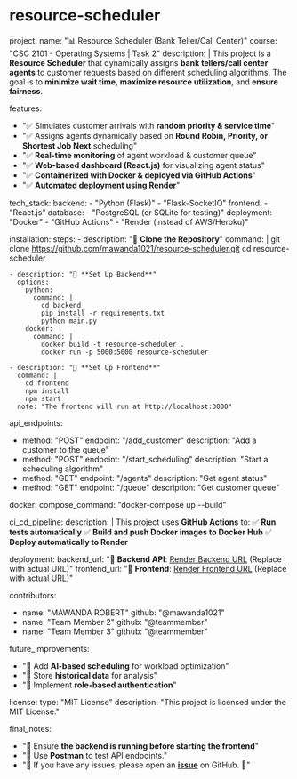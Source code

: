# resource-scheduler
project:
  name: "📊 Resource Scheduler (Bank Teller/Call Center)"
  course: "CSC 2101 - Operating Systems | Task 2"
  description: |
    This project is a **Resource Scheduler** that dynamically assigns **bank tellers/call center agents** 
    to customer requests based on different scheduling algorithms.
    The goal is to **minimize wait time**, **maximize resource utilization**, and **ensure fairness**.

features:
  - "✅ Simulates customer arrivals with **random priority & service time**"
  - "✅ Assigns agents dynamically based on **Round Robin, Priority, or Shortest Job Next** scheduling"
  - "✅ **Real-time monitoring** of agent workload & customer queue"
  - "✅ **Web-based dashboard (React.js)** for visualizing agent status"
  - "✅ **Containerized with Docker & deployed via GitHub Actions**"
  - "✅ **Automated deployment using Render**"

tech_stack:
  backend:
    - "Python (Flask)"
    - "Flask-SocketIO"
  frontend:
    - "React.js"
  database:
    - "PostgreSQL (or SQLite for testing)"
  deployment:
    - "Docker"
    - "GitHub Actions"
    - "Render (instead of AWS/Heroku)"


installation:
  steps:
    - description: "🔹 **Clone the Repository**"
      command: |
        git clone https://github.com/mawanda1021/resource-scheduler.git
        cd resource-scheduler

    - description: "🔹 **Set Up Backend**"
      options:
        python:
          command: |
            cd backend
            pip install -r requirements.txt
            python main.py
        docker:
          command: |
            docker build -t resource-scheduler .
            docker run -p 5000:5000 resource-scheduler

    - description: "🔹 **Set Up Frontend**"
      command: |
        cd frontend
        npm install
        npm start
      note: "The frontend will run at http://localhost:3000"

api_endpoints:
  - method: "POST"
    endpoint: "/add_customer"
    description: "Add a customer to the queue"
  - method: "POST"
    endpoint: "/start_scheduling"
    description: "Start a scheduling algorithm"
  - method: "GET"
    endpoint: "/agents"
    description: "Get agent status"
  - method: "GET"
    endpoint: "/queue"
    description: "Get customer queue"

docker:
  compose_command: "docker-compose up --build"

ci_cd_pipeline:
  description: |
    This project uses **GitHub Actions** to:
    ✅ **Run tests automatically**
    ✅ **Build and push Docker images to Docker Hub**
    ✅ **Deploy automatically to Render**

deployment:
  backend_url: "🔗 **Backend API**: [Render Backend URL](#) (Replace with actual URL)"
  frontend_url: "🔗 **Frontend**: [Render Frontend URL](#) (Replace with actual URL)"

contributors:
  - name: "MAWANDA ROBERT"
    github: "@mawanda1021"
  - name: "Team Member 2"
    github: "@teammember"
  - name: "Team Member 3"
    github: "@teammember"

future_improvements:
  - "🔹 Add **AI-based scheduling** for workload optimization"
  - "🔹 Store **historical data** for analysis"
  - "🔹 Implement **role-based authentication**"

license:
  type: "MIT License"
  description: "This project is licensed under the MIT License."

final_notes:
  - "📌 Ensure **the backend is running before starting the frontend**"
  - "📌 Use **Postman** to test API endpoints."
  - "📌 If you have any issues, please open an **[issue](https://github.com/mawanda1021/resource-scheduler/issues)** on GitHub. 🚀"
